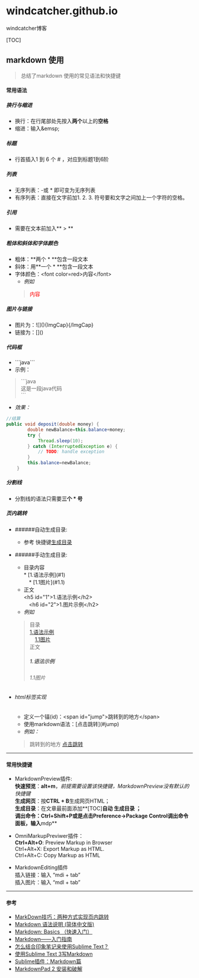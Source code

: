 # windcatcher.github.io
windcatcher博客

[TOC]
## markdown 使用
>总结了markdown 使用的常见语法和快捷键

#### 常用语法

##### 换行与缩进  
* 换行：在行尾部处先按入**两个**以上的**空格**  
* 缩进：输入&amp;emsp;

##### 标题  
* 行首插入1 到 6 个 # ，对应到标题1到6阶

##### 列表 
-  无序列表：-或 * 即可变为无序列表
-  有序列表：直接在文字前加1. 2. 3. 符号要和文字之间加上一个字符的空格。

##### 引用
* 需要在文本前加入** \> **

##### 粗体和斜体和字体颜色
* 粗体：**两个 \* **包含一段文本
* 斜体：用**一个 \* **包含一段文本
* 字体颜色：&lt;font color=red\>内容&lt;/font\>
    * *例如*   
    ><font color=red>内容</font>

##### 图片与链接
* 图片为：!\[\]\(\){ImgCap}{/ImgCap}
* 链接为：\[\]\(\)

##### 代码框
* \`\`\`java\`\`\`
* 示例：    
>\`\`\`java  
这是一段java代码  
\`\`\`
* *效果：*  
```java
//结算
public void deposit(double money) {  
        double newBalance=this.balance+money;  
        try {  
            Thread.sleep(10);  
        } catch (InterruptedException e) {  
            // TODO: handle exception  
        }  
        this.balance=newBalance;  
    }  
```

##### 分割线
* 分割线的语法只需要**三个 \* 号**

##### 页内跳转
* ######自动生成目录:
    * 参考 快捷键[生成目录](#content)
* ######手动生成目录:
    - 目录内容  
        \* \[1.语法示例\](#1)  
        &emsp;\* \[1.1图片\](#1.1)    
    - 正文  
        &lt;h5 id="1">1.语法示例&lt;/h2>  
        &emsp;&lt;h6 id="2">1.图片示例&lt;/h2>  
    - *例如*  
    >目录       
         [1.语法示例](#1)  
        &emsp;[1.1图片](#1.1)  
    正文     
        <h5 id="1">1.语法示例</h2> <h6 id="1.1">1.1图片</h2>

* ###### html标签实现
    - 定义一个锚(id)：&lt;span id="jump"\>跳转到的地方&lt;/span\>
    - 使用markdown语法：\[点击跳转\]\(\#jump\)
    - *例如：*
     > <span id="jump">跳转到的地方</span>
    [点击跳转](#jump)
***

#### 常用快捷键
*   MarkdownPreview插件:    
**快速预览**：**alt+m**，*前提需要设置该快捷键，MarkdownPreview没有默认的快捷键*  
**生成网页**：按**CTRL + B**生成网页HTML；        
**生成目录**：在文章最前面添加**\[TOC\]**自动 <span id="content">生成目录</span>  ；  
**调出命令**：**Ctrl+Shift+P**或是点击Preference->Package Control调出命令面板，输入**mdp**
*   OmniMarkupPreviwer插件：       
**Ctrl+Alt+O**: Preview Markup in Browser       
Ctrl+Alt+X: Export Markup as HTML.      
Ctrl+Alt+C: Copy Markup as HTML  

*   MarkdownEditing插件  
插入链接：输入 “mdi + tab”    
插入图片：输入 “mdl + tab”   



***
#### 参考
*   [MarkDown技巧：两种方式实现页内跳转](http://www.cnblogs.com/JohnTsai/p/4027229.html#jump)
*   [Markdown 语法说明 (简体中文版)](http://www.appinn.com/markdown/)
*   [Markdown: Basics （快速入门）](http://www.appinn.com/markdown/basic.html)
*   [Markdown——入门指南](http://www.jianshu.com/p/1e402922ee32/)
*   [怎么结合印象笔记来使用Sublime Text？](http://www.jianshu.com/p/f8ff7dace5d4)
*   [使用Sublime Text 3写Markdown](http://blog.csdn.net/qazxswed807/article/details/51235792#t3)
*   [Sublime插件：Markdown篇](http://www.jianshu.com/p/aa30cc25c91b)
*   [MarkdownPad 2 安装和破解](http://blog.csdn.net/github_35160620/article/details/52158604)


